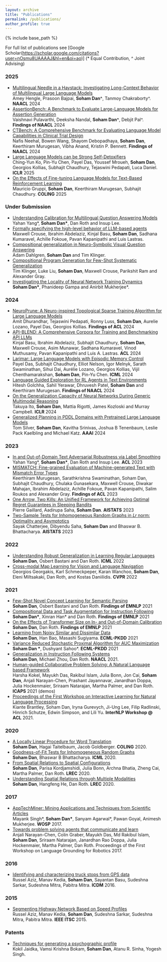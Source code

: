 ```yaml
---
layout: archive
title: "Publications"
permalink: /publications/
author_profile: true
---
```


{% include base_path %}

For full list of publications see [Google Scholar(https://scholar.google.com/citations?user=nOsmu8UAAAAJ&hl=en&oi=ao)] (\* Equal Contribution, \^ Joint Advising)

### 2025
* [Multilingual Needle in a Haystack: Investigating Long-Context Behavior of Multilingual Large Language Models]()<br/> Amey Hengle, Prasoon Bajpai, **Soham Dan\^**, Tanmoy Chakraborty\^. **NAACL** 2024
* [AssertionBench: A Benchmark to Evaluate Large-Language Models for Assertion Generation
](https://arxiv.org/pdf/2406.18627) <br/> Vaishnavi Pulavarthi, Deeksha Nandal, **Soham Dan\^**, Debjit Pal\^. **Findings of NAACL** 2024
* [CTBench: A Comprehensive Benchmark for Evaluating Language Model Capabilities in Clinical Trial Design](https://arxiv.org/pdf/2406.17888) <br/> Nafis Neehal, Bowen Wang, Shayom Debopadhaya, **Soham Dan**, Keerthiram Murugesan, Vibha Anand, Kristin P. Bennett. **Findings of NAACL** 2024
* [Large Language Models can be Strong Self-Detoxifiers](https://arxiv.org/pdf/2410.03818) <br/> Ching-Yun Ko, Pin-Yu Chen, Payel Das, Youssef Mroueh, **Soham Dan**, Georgios Kollias, Subhajit Chaudhury, Tejaswini Pedapati, Luca Daniel. **ICLR** 2025
* [On the Effects of Fine-tuning Language Models for Text-Based Reinforcement Learning](https://arxiv.org/pdf/2404.10174.pdf) <br/> Mauricio Gruppi, **Soham Dan**, Keerthiram Murugesan, Subhajit Chaudhury. **COLING** 2025

### Under Submission
* [Understanding Calibration for Multilingual Question Answering Models](https://arxiv.org/pdf/2311.08669.pdf) <br/> Yahan Yang\*, **Soham Dan\***, Dan Roth and Insup Lee.
* [Formally specifying the high-level behavior of LLM-based agents](https://arxiv.org/pdf/2310.08535.pdf) <br/> Maxwell Crouse, Ibrahim Abdelaziz, Kinjal Basu, **Soham Dan**, Sadhana Kumaravel, Achille Fokoue, Pavan Kapanipathi and Luis Lastras.
* [Compositional generalization in Neuro-Symbolic Visual Question Answering](https://openreview.net/pdf?id=_PK7ft76iG) <br/> Adam Dahlgren, **Soham Dan** and Tim Klinger.
* [Compositional Program Generation for Few-Shot Systematic Generalization](https://arxiv.org/pdf/2309.16467.pdf) <br/> Tim Klinger, Luke Liu, **Soham Dan**, Maxwell Crouse, Parikshit Ram and Alexander Gray.
* [Investigating the Locality of Neural Network Training Dynamics](https://arxiv.org/pdf/2111.01166.pdf) <br/> **Soham Dan\***, Phanideep Gampa and Anirbit Mukherjee\*. 

### 2024

* [NeuroPrune: A Neuro-inspired Topological Sparse Training Algorithm for Large Language Models](https://arxiv.org/pdf/2404.01306.pdf) <br/> Amit Dhurandhar, Tejaswini Pedapati, Ronny Luss, **Soham Dan**, Aurelie Lozano, Payel Das, Georgios Kollias. **Findings of ACL** 2024
* [API-BLEND: A Comprehensive Corpora for Training and Benchmarking API LLMs](https://arxiv.org/pdf/2402.15491.pdf) <br/> Kinjal Basu, Ibrahim Abdelaziz, Subhajit Chaudhury, **Soham Dan**, Maxwell Crouse, Asim Munawar, Sadhana Kumaravel, Vinod Muthusamy, Pavan Kapanipathi and Luis A. Lastras. **ACL** 2024
* [Larimar: Large Language Models with Episodic Memory Control](https://arxiv.org/pdf/2403.11901.pdf) <br/> Payel Das, Subhajit Chaudhury, Elliot Nelson, Igor Melnyk, Sarath Swaminathan, Sihui Dai, Aurélie Lozano, Georgios Kollias, Vijil Chenthamarakshan, **Soham Dan**, Pin-Yu Chen. **ICML** 2024
* [Language Guided Exploration for RL Agents in Text Environments](https://arxiv.org/pdf/2403.03141.pdf) <br/> Hitesh Golchha, Sahil Yerawar, Dhruvesh Patel, **Soham Dan** and Keerthiram Murugesan. **Findings of NAACL** 2024
* [On the Generalization Capacity of Neural Networks During Generic Multimodal Reasoning](https://arxiv.org/pdf/2401.15030.pdf) <br/> Takuya Ito, **Soham Dan**, Mattia Rigotti, James Kozloski and Murray Campbell. **ICLR** 2024
* [Generalized Planning in PDDL Domains with Pretrained Large Language Models](https://arxiv.org/pdf/2401.15030.pdf) <br/> Tom Silver, **Soham Dan**, Kavitha Srinivas, Joshua B Tenenbaum, Leslie Pack Kaelbling and Michael Katz. **AAAI** 2024

### 2023
* [In and Out-of-Domain Text Adversarial Robustness via Label Smoothing](https://arxiv.org/pdf/2212.10258.pdf) <br/> Yahan Yang\*, **Soham Dan\***, Dan Roth and Insup Lee. **ACL** 2023
* [MISMATCH: Fine-grained Evaluation of Machine-generated Text
with Mismatch Error Types](https://arxiv.org/pdf/2306.10452.pdf) <br/> Keerthiram Murugesan, Sarathkrishna Swaminathan, Soham Dan, Subhajit Chaudhury, Chulaka Gunasekara, Maxwell Crouse, Diwakar Mahajan, Ibrahim Abdelaziz, Achille Fokoue, Pavan Kapanipathi, Salim Roukos and Alexander Gray. **Findings of ACL** 2023
* [One Arrow, Two Kills: An Unified Framework for Achieving Optimal Regret Guarantees in Sleeping Bandits](https://arxiv.org/pdf/2210.14998.pdf) <br/> Pierre Gaillard, Aadirupa Saha, **Soham Dan**. **AISTATS** 2023
* [Two-Sample Tests for Inhomogeneous Random Graphs in 𝐿𝑟 norm: Optimality and Asymptotics]() <br/> Sayak Chatterjee, Dibyendu Saha, **Soham Dan** and Bhaswar B. Bhattacharya. **AISTATS** 2023



### 2022
* [Understanding Robust Generalization in Learning Regular Languages](https://arxiv.org/pdf/2202.09717.pdf) <br/> **Soham Dan**, Osbert Bastani and Dan Roth. **ICML** 2022
* [Cross-modal Map Learning for Vision and Language Navigation](https://arxiv.org/pdf/2203.05137v1.pdf) <br/> Georgios Georgakis, Karl Schmeckpeper, Karan Wanchoo, **Soham Dan**, Eleni Miltsakaki, Dan Roth, and Kostas Daniilidis. **CVPR** 2022

### 2021
* [Few-Shot Novel Concept Learning for Semantic Parsing](https://aclanthology.org/2021.findings-emnlp.177.pdf) <br/> **Soham Dan**, Osbert Bastani and Dan Roth. **Findings of EMNLP** 2021
* [Compositional Data and Task Augmentation for Instruction Following](https://aclanthology.org/2021.findings-emnlp.178.pdf) <br/> **Soham Dan\***, Xinran Han\* and Dan Roth. **Findings of EMNLP** 2021
* [On the Effects of Transformer Size on In- and Out-of-Domain Calibration](https://aclanthology.org/2021.findings-emnlp.180.pdf) <br/> **Soham Dan**, Dan Roth. **Findings of EMNLP** 2021
* [Learning from Noisy Similar and Dissimilar Data](https://2021.ecmlpkdd.org/wp-content/uploads/2021/07/sub_303.pdf)<br/> **Soham Dan**, Han Bao, Masashi Sugiyama. **ECML-PKDD** 2021
* [Variance Reduced Stochastic Proximal Algorithm for AUC Maximization](https://2021.ecmlpkdd.org/wp-content/uploads/2021/07/sub_306.pdf)<br/> **Soham Dan \***, Dushyant Sahoo\*. **ECML-PKDD** 2021
* [Generalization in Instruction Following Systems](https://www.aclweb.org/anthology/2021.naacl-main.76.pdf) <br/>**Soham Dan**, Michael Zhou, Dan Roth. **NAACL** 2021.
* [Human-guided Collaborative Problem Solving: A Natural Language based Framework](https://icaps21.icaps-conference.org/demos/demos/375.pdf) <br/> Harsha Kokel, Mayukh Das, Rakibul Islam, Julia Bonn, Jon Cai, **Soham Dan**, Anjali Narayan-Chen, Prashant Jayannavar, Janardhan Doppa, Julia Hockenmaier, Sriraam Natarajan, Martha Palmer, and Dan Roth. **ICAPS** 2021 (demos)
* [Proceedings of the First Workshop on Interactive Learning for Natural Language Processing](https://aclanthology.org/2021.internlp-1.0.pdf) <br/> Kiante Brantley, Soham Dan, Iryna Gurevych, Ji-Ung Lee, Filip Radlinski, Hinrich Schutze, Edwin Simpson, and Lili Yu. **InterNLP Workshop @ ACL** 2021.

### 2020
* [A Locally Linear Procedure for Word Translation ](https://www.aclweb.org/anthology/2020.coling-main.528.pdf) <br/>**Soham Dan**, Hagai Taitelbaum, Jacob Goldberger. **COLING** 2020.
* [Goodness-of-Fit Tests for Inhomogeneous Random Graphs](http://proceedings.mlr.press/v119/dan20a/dan20a.pdf) <br/>
**Soham Dan**, Bhaswar B Bhattacharya. **ICML** 2020. 
* [From Spatial Relations to Spatial Configurations](https://www.aclweb.org/anthology/2020.lrec-1.717.pdf)<br/> **Soham Dan**, Parisa Kordjamshidi, Julia Bonn, Archna Bhatia, Zheng Cai, Martha Palmer, Dan Roth. **LREC** 2020.
* [Understanding Spatial Relations through Multiple Modalities](https://www.aclweb.org/anthology/2020.lrec-1.288.pdf)<br/> **Soham Dan**, Hangfeng He, Dan Roth. **LREC** 2020.

### 2017

* [AppTechMiner: Mining Applications and Techniques from Scientific Articles](https://dl.acm.org/doi/abs/10.1145/3127526.3127527)<br/> Mayank Singh\*, **Soham Dan\***, Sanyam Agarwal\*, Pawan Goyal, Animesh Mukherjee. **WOSP** 2017.
* [Towards problem solving agents that communicate and learn](https://www.aclweb.org/anthology/W17-2812.pdf)<br/>Anjali Narayan-Chen, Colin Graber, Mayukh Das, Md Rakibul Islam, **Soham Dan**, Sriraam Natarajan, Janardhan Rao Doppa, Julia Hockenmaier, Martha Palmer, Dan Roth. Proceedings of the First Workshop on Language Grounding for Robotics 2017.

### 2016
* [Identifying and characterizing truck stops from GPS data](https://link.springer.com/chapter/10.1007/978-3-319-41561-1_13)<br/>Russel Aziz, Manav Kedia, **Soham Dan**, Sayantan Basu, Sudeshna Sarkar, Sudeshna Mitra, Pabitra Mitra. **ICDM** 2016.

### 2015
* [Segmenting Highway Network Based on Speed Profiles](https://ieeexplore.ieee.org/abstract/document/7313562)<br/>Russel Aziz, Manav Kedia, **Soham Dan**, Sudeshna Sarkar, Sudeshna Mitra, Pabitra Mitra. **IEEE ITSC** 2015.

### Patents
* [Techniques for generating a psychographic profile](https://patents.google.com/patent/US20170270544A1/en)<br/>Kokil Jaidka, Vamsi Krishna Bokam, **Soham Dan**, Atanu R. Sinha, Yogesh Singh.

